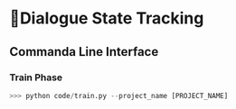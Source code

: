 # 💋Dialogue State Tracking

## Commanda Line Interface
### Train Phase
```python
>>> python code/train.py --project_name [PROJECT_NAME]
```
